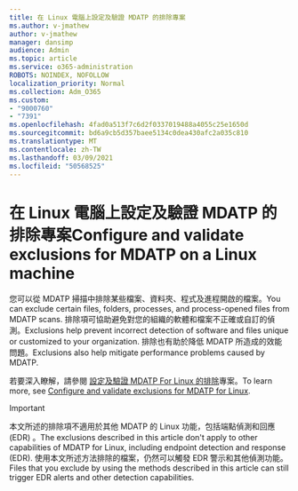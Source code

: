 ```yaml
---
title: 在 Linux 電腦上設定及驗證 MDATP 的排除專案
ms.author: v-jmathew
author: v-jmathew
manager: dansimp
audience: Admin
ms.topic: article
ms.service: o365-administration
ROBOTS: NOINDEX, NOFOLLOW
localization_priority: Normal
ms.collection: Adm_O365
ms.custom:
- "9000760"
- "7391"
ms.openlocfilehash: 4fad0a513f7c6d2f0337019488a4055c25e1650d
ms.sourcegitcommit: bd6a9cb5d357baee5134c0dea430afc2a035c810
ms.translationtype: MT
ms.contentlocale: zh-TW
ms.lasthandoff: 03/09/2021
ms.locfileid: "50568525"
---
```

# <a name="configure-and-validate-exclusions-for-mdatp-on-a-linux-machine"></a><span data-ttu-id="70282-102">在 Linux 電腦上設定及驗證 MDATP 的排除專案</span><span class="sxs-lookup"><span data-stu-id="70282-102">Configure and validate exclusions for MDATP on a Linux machine</span></span>

<span data-ttu-id="70282-103">您可以從 MDATP 掃描中排除某些檔案、資料夾、程式及進程開啟的檔案。</span><span class="sxs-lookup"><span data-stu-id="70282-103">You can exclude certain files, folders, processes, and process-opened files from MDATP scans.</span></span> <span data-ttu-id="70282-104">排除項可協助避免對您的組織的軟體和檔案不正確或自訂的偵測。</span><span class="sxs-lookup"><span data-stu-id="70282-104">Exclusions help prevent incorrect detection of software and files unique or customized to your organization.</span></span> <span data-ttu-id="70282-105">排除也有助於降低 MDATP 所造成的效能問題。</span><span class="sxs-lookup"><span data-stu-id="70282-105">Exclusions also help mitigate performance problems caused by MDATP.</span></span>

<span data-ttu-id="70282-106">若要深入瞭解，請參閱 [設定及驗證 MDATP For Linux 的排除](https://go.microsoft.com/fwlink/?linkid=2144517)專案。</span><span class="sxs-lookup"><span data-stu-id="70282-106">To learn more, see [Configure and validate exclusions for MDATP for Linux](https://go.microsoft.com/fwlink/?linkid=2144517).</span></span>

> [!IMPORTANT]
> <span data-ttu-id="70282-107">本文所述的排除項不適用於其他 MDATP 的 Linux 功能，包括端點偵測和回應 (EDR) 。</span><span class="sxs-lookup"><span data-stu-id="70282-107">The exclusions described in this article don't apply to other capabilities of MDATP for Linux, including endpoint detection and response (EDR).</span></span> <span data-ttu-id="70282-108">使用本文所述方法排除的檔案，仍然可以觸發 EDR 警示和其他偵測功能。</span><span class="sxs-lookup"><span data-stu-id="70282-108">Files that you exclude by using the methods described in this article can still trigger EDR alerts and other detection capabilities.</span></span>
